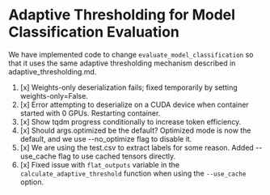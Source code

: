 # Adaptive Thresholding for Model Classification Evaluation 

We have implemented code to change `evaluate_model_classification` so that it uses the same adaptive thresholding mechanism described in adaptive_thresholding.md.

1) [x] Weights-only deserialization fails; fixed temporarily by setting weights-only=False.
2) [x] Error attempting to deserialize on a CUDA device when container started with 0 GPUs. Restarting container.
3) [x] Show tqdm progress conditionally to increase token efficiency.
4) [x] Should args.optimized be the default? Optimized mode is now the default, and we use --no_optimize flag to disable it.
5) [x] We are using the test.csv to extract labels for some reason. Added --use_cache flag to use cached tensors directly.
6) [x] Fixed issue with `flat_outputs` variable in the `calculate_adaptive_threshold` function when using the `--use_cache` option.